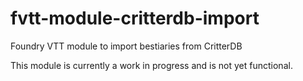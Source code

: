 # fvtt-module-critterdb-import
Foundry VTT module to import bestiaries from CritterDB

This module is currently a work in progress and is not yet functional.

